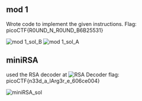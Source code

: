 ## mod 1
Wrote code to implement the given instructions. Flag: picoCTF{R0UND_N_R0UND_B6B25531}

![mod 1_sol_B](https://github.com/mizar-0/Cryptonite-JTP-2/assets/76529146/c7ab72f3-2218-45db-bb03-a9fed6d6e398)
![mod 1_sol_A](https://github.com/mizar-0/Cryptonite-JTP-2/assets/76529146/f05ddad5-b21d-4808-99e3-2166f6ccfa90)

## miniRSA
used the RSA decoder at ![RSA Decoder](decode.fr/rsa-cipher)
flag: picoCTF{n33d_a_lArg3r_e_606ce004}

![miniRSA_sol](https://github.com/mizar-0/Cryptonite-JTP-2/assets/76529146/eea7604e-1886-4d34-9d38-87d75b008ed0)


